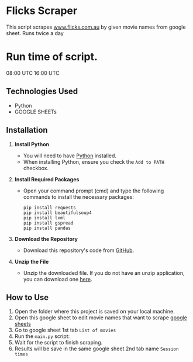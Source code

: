 # Flicks Scraper

This script scrapes www.flicks.com.au by given movie names from google sheet.
Runs twice a day

# Run time of script.
   08:00 UTC
   16:00 UTC
   
## Technologies Used
- Python
- GOOGLE SHEETs

## Installation

1. **Install Python**
   - You will need to have [Python](https://www.python.org/downloads/) installed.
   - When installing Python, ensure you check the `Add to PATH` checkbox.

2. **Install Required Packages**
   - Open your command prompt (cmd) and type the following commands to install the necessary packages:
     ```
     pip install requests
     pip install beautifulsoup4
     pip install lxml
     pip install gspread
     pip install pandas
     ```

3. **Download the Repository**
   - Download this repository's code from [GitHub](https://github.com/arnaldo003/flicks/archive/refs/heads/main.zip).

4. **Unzip the File**
   - Unzip the downloaded file. If you do not have an unzip application, you can download one [here](https://www.7-zip.org/a/7z2406-x64.exe).

## How to Use

1. Open the folder where this project is saved on your local machine.
2. Open this google sheet to edit movie names that want to scrape [google sheets](https://docs.google.com/spreadsheets/d/1fMD-Ld9LOn8LctXuaFYywv3mY_LugjS1syd-bCizer0/edit?pli=1&gid=1789520897#gid=1789520897)
3. Go to google sheet 1st tab `List of movies`
4. Run the `main.py` script:
5. Wait for the script to finish scraping.
6. Results will be save in the same google sheet 2nd tab name `Session times`

